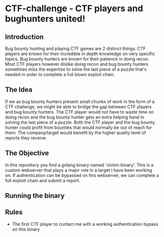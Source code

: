 # CTF-challenge - CTF players and bughunters united!

## Introduction
Bug bounty hunting and playing CTF games are 2 distinct things. CTF players are known for their incredible in depth knowledge on very specific topics. Bug bounty hunters are known for their patience in doing recon. Most CTF players however dislike doing recon and bug bounty hunters sometimes miss the expertise to solve the last piece of a puzzle that's needed in order to complete a full blown exploit chain. 

## The Idea
If we as bug bounty hunters present small chunks of work in the form of a CTF challenge, we might be able to bridge the gap between CTF players and bug bounty hunters. The CTF player would not have to waste time on doing recon and the bug bounty hunter gets an extra helping hand in solving the last piece of a puzzle. Both the CTF player and the bug bounty hunter could profit from bounties that would normally be out of reach for them. The company/target would benefit by the higher quality level of reports they receive. 

## The Objective

In this repository you find a golang binary named 'victim-binary'. This is a custom webserver that plays a major role in a target i have been working on. If authentication can be bypassed on this webserver, we can complete a full exploit chain and submit a report. 

## Running the binary


## Rules
- The first CTF player to contact me with a working authentication bypass on this binary 






